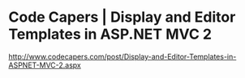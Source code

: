 <!--
id: 577879172
link: http://kevinisom.info/post/577879172/code-capers-display-and-editor-templates-in-asp-net
slug: code-capers-display-and-editor-templates-in-asp-net
date: Fri May 07 2010 16:20:48 GMT+1200 (NZST)
raw: {"blog_name":"kevinisom","id":577879172,"post_url":"http://kevinisom.info/post/577879172/code-capers-display-and-editor-templates-in-asp-net","slug":"code-capers-display-and-editor-templates-in-asp-net","type":"link","date":"2010-05-07 04:20:48 GMT","timestamp":1273206048,"state":"published","format":"html","reblog_key":"kQvHhtYi","tags":[],"short_url":"http://tmblr.co/Zw68YyYSRo4","highlighted":[],"feed_item":"http://www.codecapers.com/post/Display-and-Editor-Templates-in-ASPNET-MVC-2.aspx","from_feed_id":"650234","note_count":0,"title":"Code Capers | Display and Editor Templates in ASP.NET MVC 2","url":"http://www.codecapers.com/post/Display-and-Editor-Templates-in-ASPNET-MVC-2.aspx","description":""}
publish: 2010-05-07
tags: 
title: Code Capers | Display and Editor Templates in ASP.NET MVC 2
-->


Code Capers | Display and Editor Templates in ASP.NET MVC 2
===========================================================

<http://www.codecapers.com/post/Display-and-Editor-Templates-in-ASPNET-MVC-2.aspx>

